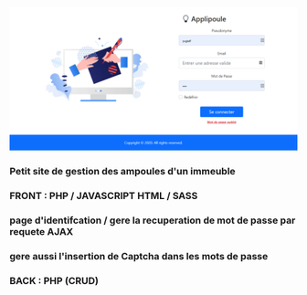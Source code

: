 ![Accueil](https://raw.githubusercontent.com/codeuronline/ampoule/main/first.png)
### Petit site de gestion des ampoules d'un immeuble 
### FRONT : PHP / JAVASCRIPT HTML / SASS
### page d'identifcation / gere la recuperation de mot de passe par requete AJAX
### gere aussi l'insertion de Captcha dans les mots de passe

### BACK : PHP (CRUD)
